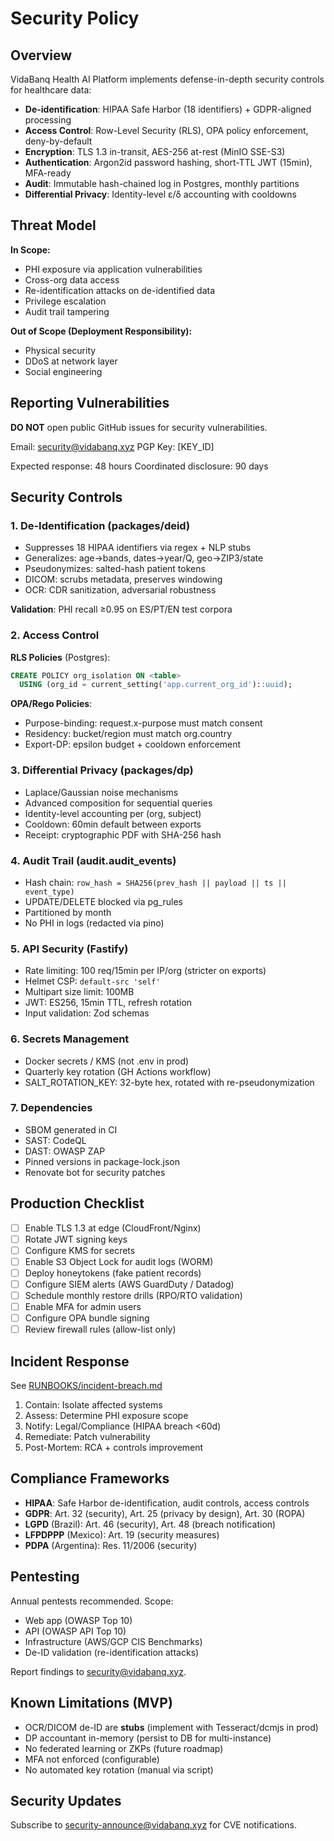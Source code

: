 # Security Policy

## Overview

VidaBanq Health AI Platform implements defense-in-depth security controls for healthcare data:

- **De-identification**: HIPAA Safe Harbor (18 identifiers) + GDPR-aligned processing
- **Access Control**: Row-Level Security (RLS), OPA policy enforcement, deny-by-default
- **Encryption**: TLS 1.3 in-transit, AES-256 at-rest (MinIO SSE-S3)
- **Authentication**: Argon2id password hashing, short-TTL JWT (15min), MFA-ready
- **Audit**: Immutable hash-chained log in Postgres, monthly partitions
- **Differential Privacy**: Identity-level ε/δ accounting with cooldowns

## Threat Model

**In Scope:**
- PHI exposure via application vulnerabilities
- Cross-org data access
- Re-identification attacks on de-identified data
- Privilege escalation
- Audit trail tampering

**Out of Scope (Deployment Responsibility):**
- Physical security
- DDoS at network layer
- Social engineering

## Reporting Vulnerabilities

**DO NOT** open public GitHub issues for security vulnerabilities.

Email: security@vidabanq.xyz
PGP Key: [KEY_ID]

Expected response: 48 hours
Coordinated disclosure: 90 days

## Security Controls

### 1. De-Identification (packages/deid)

- Suppresses 18 HIPAA identifiers via regex + NLP stubs
- Generalizes: age→bands, dates→year/Q, geo→ZIP3/state
- Pseudonymizes: salted-hash patient tokens
- DICOM: scrubs metadata, preserves windowing
- OCR: CDR sanitization, adversarial robustness

**Validation**: PHI recall ≥0.95 on ES/PT/EN test corpora

### 2. Access Control

**RLS Policies** (Postgres):
```sql
CREATE POLICY org_isolation ON <table>
  USING (org_id = current_setting('app.current_org_id')::uuid);
```

**OPA/Rego Policies**:
- Purpose-binding: request.x-purpose must match consent
- Residency: bucket/region must match org.country
- Export-DP: epsilon budget + cooldown enforcement

### 3. Differential Privacy (packages/dp)

- Laplace/Gaussian noise mechanisms
- Advanced composition for sequential queries
- Identity-level accounting per (org, subject)
- Cooldown: 60min default between exports
- Receipt: cryptographic PDF with SHA-256 hash

### 4. Audit Trail (audit.audit_events)

- Hash chain: `row_hash = SHA256(prev_hash || payload || ts || event_type)`
- UPDATE/DELETE blocked via pg_rules
- Partitioned by month
- No PHI in logs (redacted via pino)

### 5. API Security (Fastify)

- Rate limiting: 100 req/15min per IP/org (stricter on exports)
- Helmet CSP: `default-src 'self'`
- Multipart size limit: 100MB
- JWT: ES256, 15min TTL, refresh rotation
- Input validation: Zod schemas

### 6. Secrets Management

- Docker secrets / KMS (not .env in prod)
- Quarterly key rotation (GH Actions workflow)
- SALT_ROTATION_KEY: 32-byte hex, rotated with re-pseudonymization

### 7. Dependencies

- SBOM generated in CI
- SAST: CodeQL
- DAST: OWASP ZAP
- Pinned versions in package-lock.json
- Renovate bot for security patches

## Production Checklist

- [ ] Enable TLS 1.3 at edge (CloudFront/Nginx)
- [ ] Rotate JWT signing keys
- [ ] Configure KMS for secrets
- [ ] Enable S3 Object Lock for audit logs (WORM)
- [ ] Deploy honeytokens (fake patient records)
- [ ] Configure SIEM alerts (AWS GuardDuty / Datadog)
- [ ] Schedule monthly restore drills (RPO/RTO validation)
- [ ] Enable MFA for admin users
- [ ] Configure OPA bundle signing
- [ ] Review firewall rules (allow-list only)

## Incident Response

See [RUNBOOKS/incident-breach.md](./RUNBOOKS/incident-breach.md)

1. Contain: Isolate affected systems
2. Assess: Determine PHI exposure scope
3. Notify: Legal/Compliance (HIPAA breach <60d)
4. Remediate: Patch vulnerability
5. Post-Mortem: RCA + controls improvement

## Compliance Frameworks

- **HIPAA**: Safe Harbor de-identification, audit controls, access controls
- **GDPR**: Art. 32 (security), Art. 25 (privacy by design), Art. 30 (ROPA)
- **LGPD** (Brazil): Art. 46 (security), Art. 48 (breach notification)
- **LFPDPPP** (Mexico): Art. 19 (security measures)
- **PDPA** (Argentina): Res. 11/2006 (security)

## Pentesting

Annual pentests recommended. Scope:
- Web app (OWASP Top 10)
- API (OWASP API Top 10)
- Infrastructure (AWS/GCP CIS Benchmarks)
- De-ID validation (re-identification attacks)

Report findings to security@vidabanq.xyz.

## Known Limitations (MVP)

- OCR/DICOM de-ID are **stubs** (implement with Tesseract/dcmjs in prod)
- DP accountant in-memory (persist to DB for multi-instance)
- No federated learning or ZKPs (future roadmap)
- MFA not enforced (configurable)
- No automated key rotation (manual via script)

## Security Updates

Subscribe to security-announce@vidabanq.xyz for CVE notifications.
